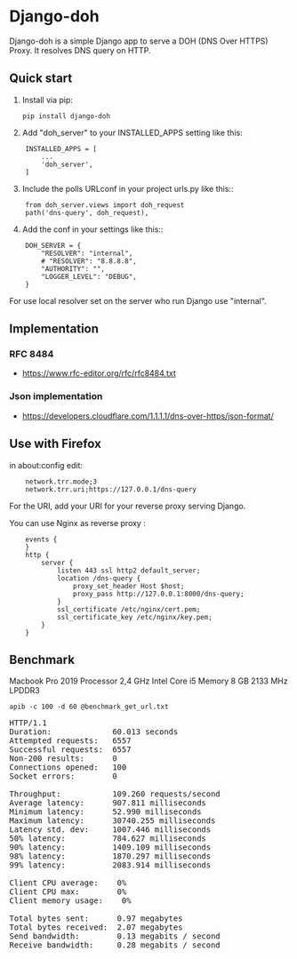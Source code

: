 # Django-doh

Django-doh is a simple Django app to serve a DOH (DNS Over HTTPS) Proxy. It resolves DNS query on HTTP.

## Quick start

1. Install via pip:

    `pip install django-doh`

2. Add "doh_server" to your INSTALLED_APPS setting like this:
```
    INSTALLED_APPS = [
        ...
        'doh_server',
    ]
```

3. Include the polls URLconf in your project urls.py like this::
```
    from doh_server.views import doh_request
    path('dns-query', doh_request),
```

4. Add the conf in your settings like this::
```
    DOH_SERVER = {
        "RESOLVER": "internal",
        # "RESOLVER": "8.8.8.8",
        "AUTHORITY": "",
        "LOGGER_LEVEL": "DEBUG",
    }
```
For use local resolver set on the server who run Django use "internal".

## Implementation

### RFC 8484

* https://www.rfc-editor.org/rfc/rfc8484.txt

### Json implementation

* https://developers.cloudflare.com/1.1.1.1/dns-over-https/json-format/


## Use with Firefox

in about:config edit:
```
    network.trr.mode;3
    network.trr.uri;https://127.0.0.1/dns-query
```

For the URI, add your URI for your reverse proxy serving Django.

You can use Nginx as reverse proxy :
```
    events {
    }
    http {
        server {
            listen 443 ssl http2 default_server;
            location /dns-query {
                proxy_set_header Host $host;
                proxy_pass http://127.0.0.1:8000/dns-query;
            }
            ssl_certificate /etc/nginx/cert.pem;
            ssl_certificate_key /etc/nginx/key.pem;
        }
    }
```


## Benchmark

Macbook Pro 2019
Processor 2,4 GHz Intel Core i5
Memory 8 GB 2133 MHz LPDDR3

`apib -c 100 -d 60 @benchmark_get_url.txt`
<pre>
HTTP/1.1
Duration:             60.013 seconds
Attempted requests:   6557
Successful requests:  6557
Non-200 results:      0
Connections opened:   100
Socket errors:        0

Throughput:           109.260 requests/second
Average latency:      907.811 milliseconds
Minimum latency:      52.990 milliseconds
Maximum latency:      30740.255 milliseconds
Latency std. dev:     1007.446 milliseconds
50% latency:          784.627 milliseconds
90% latency:          1409.109 milliseconds
98% latency:          1870.297 milliseconds
99% latency:          2083.914 milliseconds

Client CPU average:    0%
Client CPU max:        0%
Client memory usage:    0%

Total bytes sent:      0.97 megabytes
Total bytes received:  2.07 megabytes
Send bandwidth:        0.13 megabits / second
Receive bandwidth:     0.28 megabits / second
</pre>
